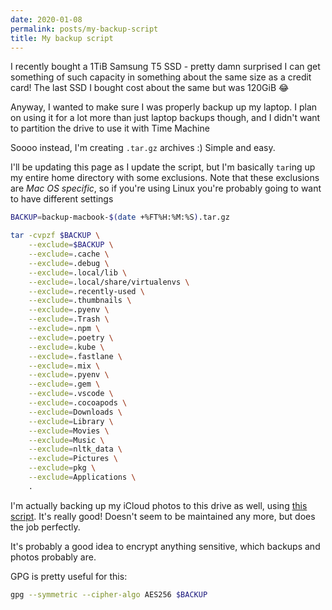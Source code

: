 ```yaml
---
date: 2020-01-08
permalink: posts/my-backup-script
title: My backup script
---
```

I recently bought a 1TiB Samsung T5 SSD - pretty damn surprised I can get something of such capacity in something about the same size as a credit card! The last SSD I bought cost about the same but was 120GiB 😂

Anyway, I wanted to make sure I was properly backup up my laptop. I plan on using it for a lot more than just laptop backups though, and I didn't want to partition the drive to use it with Time Machine

Soooo instead, I'm creating `.tar.gz` archives :) Simple and easy.

I'll be updating this page as I update the script, but I'm basically `tar`ing up my entire home directory with some exclusions. Note that these exclusions are _Mac OS specific_, so if you're using Linux you're probably going to want to have different settings

```bash
BACKUP=backup-macbook-$(date +%FT%H:%M:%S).tar.gz

tar -cvpzf $BACKUP \
	--exclude=$BACKUP \
	--exclude=.cache \
	--exclude=.debug \
	--exclude=.local/lib \
	--exclude=.local/share/virtualenvs \
	--exclude=.recently-used \
	--exclude=.thumbnails \
	--exclude=.pyenv \
	--exclude=.Trash \
	--exclude=.npm \
	--exclude=.poetry \
	--exclude=.kube \
	--exclude=.fastlane \
	--exclude=.mix \
	--exclude=.pyenv \
	--exclude=.gem \
	--exclude=.vscode \
	--exclude=.cocoapods \
	--exclude=Downloads \
	--exclude=Library \
	--exclude=Movies \
	--exclude=Music \
	--exclude=nltk_data \
	--exclude=Pictures \
	--exclude=pkg \
	--exclude=Applications \
	.
```

I'm actually backing up my iCloud photos to this drive as well, using [this script](https://github.com/ndbroadbent/icloud_photos_downloader?ref=ellie.wtf). It's really good! Doesn't seem to be maintained any more, but does the job perfectly.

It's probably a good idea to encrypt anything sensitive, which backups and photos probably are.

GPG is pretty useful for this:

```bash
gpg --symmetric --cipher-algo AES256 $BACKUP
```